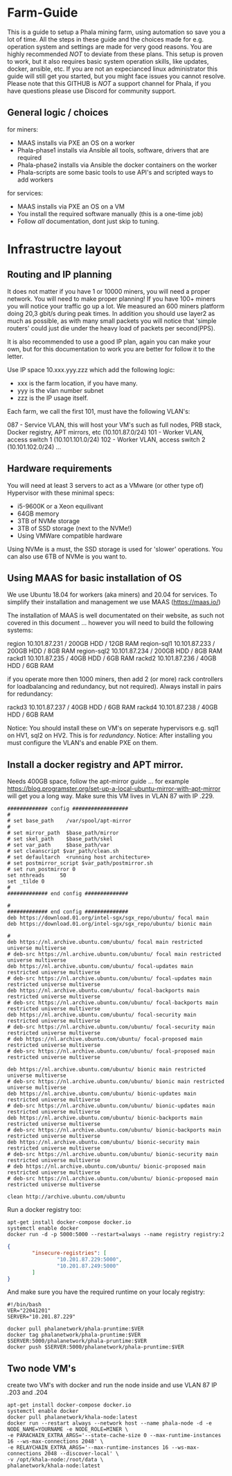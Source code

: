 # Farm-Guide

This is a guide to setup a Phala mining farm, using automation so save you a lot of time. All the steps in these guide and the choices made for e.g. operation system and settings are made for very good reasons. You are highly recommended *NOT* to deviate from these plans. This setup is proven to work, but it also requires basic system operation skills, like updates, docker, ansible, etc. If you are not an expecianced linux administrator this guide will still get you started, but you might face issues you cannot resolve. Please note that this GITHUB is *NOT* a support channel for Phala, if you have questions please use Discord for community support.

## General logic / choices

for miners:
- MAAS installs via PXE an OS on a worker
- Phala-phase1 installs via Ansible all tools, software, drivers that are required
- Phala-phase2 installs via Ansible the docker containers on the worker
- Phala-scripts are some basic tools to use API's and scripted ways to add workers

for services:
- MAAS installs via PXE an OS on a VM
- You install the required software manually (this is a one-time job)
- Follow *all* documentation, dont just skip to tuning. 

# Infrastructre layout

## Routing and IP planning

It does not matter if you have 1 or 10000 miners, you will need a proper network. You will need to make proper planning! If you have 100+ miners you will notice your traffic go up a lot. We measured an 600 miners platform doing 20,3 gbit/s during peak times. In addition you should use layer2 as much as possible, as with many small packets you will notice that 'simple routers' could just die under the heavy load of packets per second(PPS).

It is also recommended to use a good IP plan, again you can make your own, but for this documentation to work you are better for follow it to the letter.

Use IP space 10.xxx.yyy.zzz which add the following logic:
- xxx is the farm location, if you have many.
- yyy is the vlan number subnet
- zzz is the IP usage itself.

Each farm, we call the first 101, must have the following VLAN's:

087 - Service VLAN, this will host your VM's such as full nodes, PRB stack, Docker registry, APT mirrors, etc (10.101.87.0/24)
101 - Worker VLAN, access switch 1 (10.101.101.0/24)
102 - Worker VLAN, access switch 2 (10.101.102.0/24)
...

## Hardware requirements ##

You will need at least 3 servers to act as a VMware (or other type of) Hypervisor with these minimal specs:

-  i5-9600K or a Xeon equilivant
-  64GB memory
-  3TB of NVMe storage
-  3TB of SSD storage (next to the NVMe!)
-  Using VMWare compatible hardware

Using NVMe is a must, the SSD storage is used for 'slower' operations. You can also use 6TB of NVMe is you want to.

## Using MAAS for basic installation of OS ##

We use Ubuntu 18.04 for workers (aka miners) and 20.04 for services. To simplify their installation and management we use MAAS (https://maas.io/)

The installation of MAAS is well documentated on their website, as such not covered in this document ... however you will need to build the following systems:

region 10.101.87.231 / 200GB HDD / 12GB RAM
reqion-sql1 10.101.87.233 / 200GB HDD / 8GB RAM
region-sql2 10.101.87.234 / 200GB HDD / 8GB RAM
rackd1 10.101.87.235 / 40GB HDD / 6GB RAM
rackd2 10.101.87.236 / 40GB HDD / 6GB RAM

if you operate more then 1000 miners, then add 2 (or more) rack controllers for loadbalancing and redundancy, but not required). Always install in pairs for redundancy:

rackd3 10.101.87.237 / 40GB HDD / 6GB RAM
rackd4 10.101.87.238 / 40GB HDD / 6GB RAM

Notice: You should install these on VM's on seperate hypervisors e.g. sql1 on HV1, sql2 on HV2. This is for *redundancy*.
Notice: After installing you must configure the VLAN's and enable PXE on them.

## Install a docker registry and APT mirror.

Needs 400GB space, follow the apt-mirror guide ... for example https://blog.programster.org/set-up-a-local-ubuntu-mirror-with-apt-mirror will get you a long way. Make sure this VM lives in VLAN 87 with IP .229.

```cat /etc/apt/mirror.list
############# config ##################
#
# set base_path    /var/spool/apt-mirror
#
# set mirror_path  $base_path/mirror
# set skel_path    $base_path/skel
# set var_path     $base_path/var
# set cleanscript $var_path/clean.sh
# set defaultarch  <running host architecture>
# set postmirror_script $var_path/postmirror.sh
# set run_postmirror 0
set nthreads     50
set _tilde 0
#
############# end config ##############

#
############# end config ##############
deb https://download.01.org/intel-sgx/sgx_repo/ubuntu/ focal main
deb https://download.01.org/intel-sgx/sgx_repo/ubuntu/ bionic main

#
deb https://nl.archive.ubuntu.com/ubuntu/ focal main restricted universe multiverse
# deb-src https://nl.archive.ubuntu.com/ubuntu/ focal main restricted universe multiverse
deb https://nl.archive.ubuntu.com/ubuntu/ focal-updates main restricted universe multiverse
# deb-src https://nl.archive.ubuntu.com/ubuntu/ focal-updates main restricted universe multiverse
deb https://nl.archive.ubuntu.com/ubuntu/ focal-backports main restricted universe multiverse
# deb-src https://nl.archive.ubuntu.com/ubuntu/ focal-backports main restricted universe multiverse
deb https://nl.archive.ubuntu.com/ubuntu/ focal-security main restricted universe multiverse
# deb-src https://nl.archive.ubuntu.com/ubuntu/ focal-security main restricted universe multiverse
# deb https://nl.archive.ubuntu.com/ubuntu/ focal-proposed main restricted universe multiverse
# deb-src https://nl.archive.ubuntu.com/ubuntu/ focal-proposed main restricted universe multiverse

deb https://nl.archive.ubuntu.com/ubuntu/ bionic main restricted universe multiverse
# deb-src https://nl.archive.ubuntu.com/ubuntu/ bionic main restricted universe multiverse
deb https://nl.archive.ubuntu.com/ubuntu/ bionic-updates main restricted universe multiverse
# deb-src https://nl.archive.ubuntu.com/ubuntu/ bionic-updates main restricted universe multiverse
deb https://nl.archive.ubuntu.com/ubuntu/ bionic-backports main restricted universe multiverse
# deb-src https://nl.archive.ubuntu.com/ubuntu/ bionic-backports main restricted universe multiverse
deb https://nl.archive.ubuntu.com/ubuntu/ bionic-security main restricted universe multiverse
# deb-src https://nl.archive.ubuntu.com/ubuntu/ bionic-security main restricted universe multiverse
# deb https://nl.archive.ubuntu.com/ubuntu/ bionic-proposed main restricted universe multiverse
# deb-src https://nl.archive.ubuntu.com/ubuntu/ bionic-proposed main restricted universe multiverse

clean http://archive.ubuntu.com/ubuntu
```

Run a docker registry too:

```
apt-get install docker-compose docker.io
systemctl enable docker
docker run -d -p 5000:5000 --restart=always --name registry registry:2
```

```/etc/docker/daemon.json
{
        "insecure-registries": [
                "10.201.87.229:5000",
                "10.201.87.249:5000"
        ]
}

```

And make sure you have the required runtime on your localy registry:

```
#!/bin/bash
VER="22041201"
SERVER="10.201.87.229"

docker pull phalanetwork/phala-pruntime:$VER
docker tag phalanetwork/phala-pruntime:$VER $SERVER:5000/phalanetwork/phala-pruntime:$VER
docker push $SERVER:5000/phalanetwork/phala-pruntime:$VER
```


## Two node VM's

create two VM's with docker and run the node inside and use VLAN 87 IP .203 and .204

```
apt-get install docker-compose docker.io
systemctl enable docker
docker pull phalanetwork/khala-node:latest
docker run --restart always --network host --name phala-node -d -e NODE_NAME=YOURNAME -e NODE_ROLE=MINER \
-e PARACHAIN_EXTRA_ARGS='--state-cache-size 0 --max-runtime-instances 16 --ws-max-connections 2048' \
-e RELAYCHAIN_EXTRA_ARGS='--max-runtime-instances 16 --ws-max-connections 2048 --discover-local' \
-v /opt/khala-node:/root/data \
phalanetwork/khala-node:latest
```

